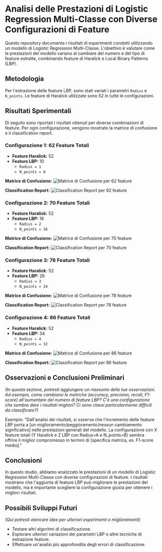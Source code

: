 # Analisi delle Prestazioni di Logistic Regression Multi-Classe con Diverse Configurazioni di Feature

Questo repository documenta i risultati di esperimenti condotti utilizzando un modello di Logistic Regression Multi-Classe. L'obiettivo è valutare come le prestazioni del modello variano al cambiare del numero e del tipo di feature estratte, combinando feature di Haralick e Local Binary Patterns (LBP).

## Metodologia

Per l'estrazione delle feature LBP, sono stati variati i parametri `Radius` e `N_points`. Le feature di Haralick utilizzate sono 52 in tutte le configurazioni.

## Risultati Sperimentali

Di seguito sono riportati i risultati ottenuti per diverse combinazioni di feature. Per ogni configurazione, vengono mostrate la matrice di confusione e il classification report.

### Configurazione 1: 62 Feature Totali
-   **Feature Haralick:** 52
-   **Feature LBP:** 10
    -   `Radius = 1`
    -   `N_points = 8`

**Matrice di Confusione:**
![Matrice di Confusione per 62 feature](images/results/62_features/confusion_matrix.png)

**Classification Report:**
![Classification Report per 62 feature](images/results/62_features/classification_report.png)

### Configurazione 2: 70 Feature Totali
-   **Feature Haralick:** 52
-   **Feature LBP:** 18
    -   `Radius = 2`
    -   `N_points = 16`

**Matrice di Confusione:**
![Matrice di Confusione per 70 feature](images/results/70_features/confusion_matrix.png)

**Classification Report:**
![Classification Report per 70 feature](images/results/70_features/classification_report.png)

### Configurazione 3: 78 Feature Totali
-   **Feature Haralick:** 52
-   **Feature LBP:** 26
    -   `Radius = 3`
    -   `N_points = 24`

**Matrice di Confusione:**
![Matrice di Confusione per 78 feature](images/results/78_features/confusion_matrix.png)

**Classification Report:**
![Classification Report per 78 feature](images/results/78_features/classification_report.png)

### Configurazione 4: 86 Feature Totali
-   **Feature Haralick:** 52
-   **Feature LBP:** 34
    -   `Radius = 4`
    -   `N_points = 32`

**Matrice di Confusione:**
![Matrice di Confusione per 86 feature](images/results/86_features/confusion_matrix.png)

**Classification Report:**
![Classification Report per 86 feature](images/results/86_features/classification_report.png)

## Osservazioni e Conclusioni Preliminari

*(In questa sezione, potresti aggiungere un riassunto delle tue osservazioni. Ad esempio, come cambiano le metriche (accuracy, precision, recall, F1-score) all'aumentare del numero di feature LBP? C'è una configurazione che sembra dare i risultati migliori? Ci sono classi particolarmente difficili da classificare?)*

Esempio:
"Dall'analisi dei risultati, si osserva che l'incremento delle feature LBP porta a [un miglioramento/peggioramento/nessun cambiamento significativo] nelle prestazioni generali del modello. La configurazione con X feature totali (Y Haralick e Z LBP con Radius=A e N_points=B) sembra offrire il miglior compromesso in termini di [specifica metrica, es. F1-score medio]."

## Conclusioni

In questo studio, abbiamo analizzato le prestazioni di un modello di Logistic Regression Multi-Classe con diverse configurazioni di feature. I risultati mostrano che l'aggiunta di feature LBP può migliorare le prestazioni del modello, ma è importante scegliere la configurazione giusta per ottenere i migliori risultati.

## Possibili Sviluppi Futuri

*(Qui potresti elencare idee per ulteriori esperimenti o miglioramenti)*
-   Testare altri algoritmi di classificazione.
-   Esplorare ulteriori variazioni dei parametri LBP o altre tecniche di estrazione feature.
-   Effettuare un'analisi più approfondita degli errori di classificazione.
